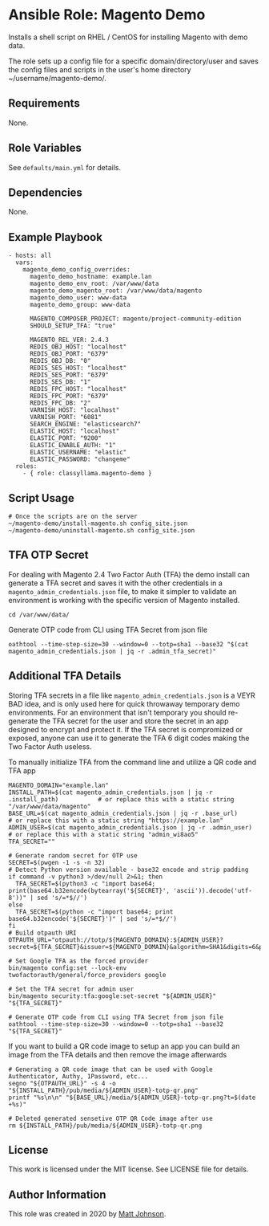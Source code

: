 # Ansible Role: Magento Demo

Installs a shell script on RHEL / CentOS for installing Magento with demo data.

The role sets up a config file for a specific domain/directory/user and saves the config files and scripts in the user's home directory ~/username/magento-demo/.

## Requirements

None.

## Role Variables

See `defaults/main.yml` for details.

## Dependencies

None.

## Example Playbook

    - hosts: all
      vars:
        magento_demo_config_overrides:
          magento_demo_hostname: example.lan
          magento_demo_env_root: /var/www/data
          magento_demo_magento_root: /var/www/data/magento
          magento_demo_user: www-data
          magento_demo_group: www-data
          
          MAGENTO_COMPOSER_PROJECT: magento/project-community-edition
          SHOULD_SETUP_TFA: "true"
          
          MAGENTO_REL_VER: 2.4.3
          REDIS_OBJ_HOST: "localhost"
          REDIS_OBJ_PORT: "6379"
          REDIS_OBJ_DB: "0"
          REDIS_SES_HOST: "localhost"
          REDIS_SES_PORT: "6379"
          REDIS_SES_DB: "1"
          REDIS_FPC_HOST: "localhost"
          REDIS_FPC_PORT: "6379"
          REDIS_FPC_DB: "2"
          VARNISH_HOST: "localhost"
          VARNISH_PORT: "6081"
          SEARCH_ENGINE: "elasticsearch7"
          ELASTIC_HOST: "localhost"
          ELASTIC_PORT: "9200"
          ELASTIC_ENABLE_AUTH: "1"
          ELASTIC_USERNAME: "elastic"
          ELASTIC_PASSWORD: "changeme"
      roles:
        - { role: classyllama.magento-demo }

## Script Usage

    # Once the scripts are on the server
    ~/magento-demo/install-magento.sh config_site.json
    ~/magento-demo/uninstall-magento.sh config_site.json

## TFA OTP Secret

For dealing with Magento 2.4 Two Factor Auth (TFA) the demo install can generate a TFA secret and saves it with the other credentials in a `magento_admin_credentials.json` file, to make it simpler to validate an environment is working with the specific version of Magento installed. 

    cd /var/www/data/

Generate OTP code from CLI using TFA Secret from json file

    oathtool --time-step-size=30 --window=0 --totp=sha1 --base32 "$(cat magento_admin_credentials.json | jq -r .admin_tfa_secret)"

## Additional TFA Details

Storing TFA secrets in a file like `magento_admin_credentials.json` is a VEYR BAD idea, and is only used here for quick throwaway temporary demo environments. For an environment that isn't temporary you should re-generate the TFA secret for the user and store the secret in an app designed to encrypt and protect it. If the TFA secret is compromized or exposed, anyone can use it to generate the TFA 6 digit codes making the Two Factor Auth useless.

To manually initialize TFA from the command line and utilize a QR code and TFA app

    MAGENTO_DOMAIN="example.lan"
    INSTALL_PATH=$(cat magento_admin_credentials.json | jq -r .install_path)           # or replace this with a static string "/var/www/data/magento"
    BASE_URL=$(cat magento_admin_credentials.json | jq -r .base_url)                   # or replace this with a static string "https://example.lan"
    ADMIN_USER=$(cat magento_admin_credentials.json | jq -r .admin_user)               # or replace this with a static string "admin_wi8ao5"
    TFA_SECRET=""

    # Generate random secret for OTP use
    SECRET=$(pwgen -1 -s -n 32)
    # Detect Python version available - base32 encode and strip padding
    if command -v python3 >/dev/null 2>&1; then
      TFA_SECRET=$(python3 -c "import base64; print(base64.b32encode(bytearray('${SECRET}', 'ascii')).decode('utf-8'))" | sed 's/=*$//')
    else
      TFA_SECRET=$(python -c "import base64; print base64.b32encode('${SECRET}')" | sed 's/=*$//')
    fi
    # Build otpauth URI
    OTPAUTH_URL="otpauth://totp/${MAGENTO_DOMAIN}:${ADMIN_USER}?secret=${TFA_SECRET}&issuer=${MAGENTO_DOMAIN}&algorithm=SHA1&digits=6&period=30"
  
    # Set Google TFA as the forced provider
    bin/magento config:set --lock-env twofactorauth/general/force_providers google

    # Set the TFA secret for admin user
    bin/magento security:tfa:google:set-secret "${ADMIN_USER}" "${TFA_SECRET}"

    # Generate OTP code from CLI using TFA Secret from json file
    oathtool --time-step-size=30 --window=0 --totp=sha1 --base32 "${TFA_SECRET}"

If you want to build a QR code image to setup an app you can build an image from the TFA details and then remove the image afterwards

    # Generating a QR code image that can be used with Google Authenticator, Authy, 1Password, etc...
    segno "${OTPAUTH_URL}" -s 4 -o "${INSTALL_PATH}/pub/media/${ADMIN_USER}-totp-qr.png"
    printf "%s\n\n" "${BASE_URL}/media/${ADMIN_USER}-totp-qr.png?t=$(date +%s)"

    # Deleted generated sensetive OTP QR Code image after use
    rm ${INSTALL_PATH}/pub/media/${ADMIN_USER}-totp-qr.png

## License

This work is licensed under the MIT license. See LICENSE file for details.

## Author Information

This role was created in 2020 by [Matt Johnson](https://github.com/mttjohnson/).
